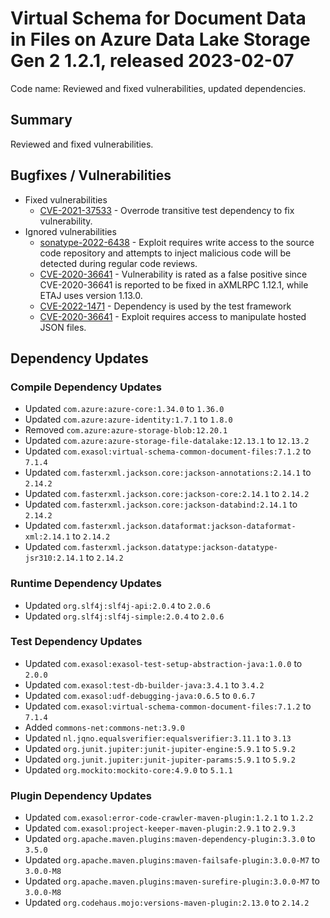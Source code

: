 # Virtual Schema for Document Data in Files on Azure Data Lake Storage Gen 2 1.2.1, released 2023-02-07

Code name: Reviewed and fixed vulnerabilities, updated dependencies.

## Summary

Reviewed and fixed vulnerabilities.
## Bugfixes / Vulnerabilities

* Fixed vulnerabilities
    * [CVE-2021-37533](https://ossindex.sonatype.org/component/pkg:maven/commons-net/commons-net@3.6?utm_source=ossindex-client&utm_medium=integration&utm_content=1.8.1) - Overrode transitive test dependency to fix vulnerability.
* Ignored vulnerabilities
    * [sonatype-2022-6438](https://ossindex.sonatype.org/vulnerability/sonatype-2022-6438) - Exploit requires write access to the source code repository and attempts to inject malicious code will be detected during regular code reviews.
    * [CVE-2020-36641](https://nvd.nist.gov/vuln/detail/CVE-2020-36641) - Vulnerability is rated as a false positive since CVE-2020-36641 is reported to be fixed in aXMLRPC 1.12.1, while ETAJ uses version 1.13.0.
    * [CVE-2022-1471](https://ossindex.sonatype.org/vulnerability/CVE-2022-38750) - Dependency is used by the test framework
    * [CVE-2020-36641](https://ossindex.sonatype.org/vulnerability/CVE-2022-45688) - Exploit requires access to manipulate hosted JSON files.

## Dependency Updates

### Compile Dependency Updates

* Updated `com.azure:azure-core:1.34.0` to `1.36.0`
* Updated `com.azure:azure-identity:1.7.1` to `1.8.0`
* Removed `com.azure:azure-storage-blob:12.20.1`
* Updated `com.azure:azure-storage-file-datalake:12.13.1` to `12.13.2`
* Updated `com.exasol:virtual-schema-common-document-files:7.1.2` to `7.1.4`
* Updated `com.fasterxml.jackson.core:jackson-annotations:2.14.1` to `2.14.2`
* Updated `com.fasterxml.jackson.core:jackson-core:2.14.1` to `2.14.2`
* Updated `com.fasterxml.jackson.core:jackson-databind:2.14.1` to `2.14.2`
* Updated `com.fasterxml.jackson.dataformat:jackson-dataformat-xml:2.14.1` to `2.14.2`
* Updated `com.fasterxml.jackson.datatype:jackson-datatype-jsr310:2.14.1` to `2.14.2`

### Runtime Dependency Updates

* Updated `org.slf4j:slf4j-api:2.0.4` to `2.0.6`
* Updated `org.slf4j:slf4j-simple:2.0.4` to `2.0.6`

### Test Dependency Updates

* Updated `com.exasol:exasol-test-setup-abstraction-java:1.0.0` to `2.0.0`
* Updated `com.exasol:test-db-builder-java:3.4.1` to `3.4.2`
* Updated `com.exasol:udf-debugging-java:0.6.5` to `0.6.7`
* Updated `com.exasol:virtual-schema-common-document-files:7.1.2` to `7.1.4`
* Added `commons-net:commons-net:3.9.0`
* Updated `nl.jqno.equalsverifier:equalsverifier:3.11.1` to `3.13`
* Updated `org.junit.jupiter:junit-jupiter-engine:5.9.1` to `5.9.2`
* Updated `org.junit.jupiter:junit-jupiter-params:5.9.1` to `5.9.2`
* Updated `org.mockito:mockito-core:4.9.0` to `5.1.1`

### Plugin Dependency Updates

* Updated `com.exasol:error-code-crawler-maven-plugin:1.2.1` to `1.2.2`
* Updated `com.exasol:project-keeper-maven-plugin:2.9.1` to `2.9.3`
* Updated `org.apache.maven.plugins:maven-dependency-plugin:3.3.0` to `3.5.0`
* Updated `org.apache.maven.plugins:maven-failsafe-plugin:3.0.0-M7` to `3.0.0-M8`
* Updated `org.apache.maven.plugins:maven-surefire-plugin:3.0.0-M7` to `3.0.0-M8`
* Updated `org.codehaus.mojo:versions-maven-plugin:2.13.0` to `2.14.2`
